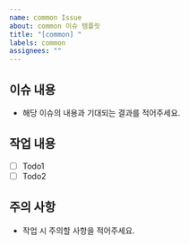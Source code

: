 ```yaml
---
name: common Issue
about: common 이슈 템플릿
title: "[common] "
labels: common
assignees: ""
---
```


## 이슈 내용

- 해당 이슈의 내용과 기대되는 결과를 적어주세요.

## 작업 내용

- [ ] Todo1
- [ ] Todo2

## 주의 사항

- 작업 시 주의할 사항을 적어주세요.
